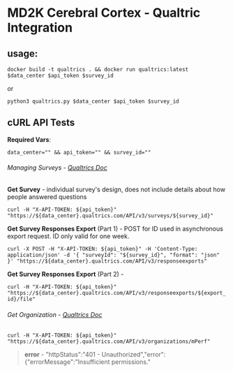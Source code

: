 # MD2K Cerebral Cortex - Qualtric Integration
## usage:
```docker build -t qualtrics . && docker run qualtrics:latest $data_center $api_token $survey_id```

or

```python3 qualtrics.py $data_center $api_token $survey_id```

## cURL API Tests
**Required Vars**:

```data_center="" && api_token="" && survey_id=""```

###### Managing Surveys - [Qualtrics Doc](https://api.qualtrics.com/docs/managing-surveys)
**Get Survey** - individual survey's design, does not include details about how people answered questions

```curl -H "X-API-TOKEN: ${api_token}" "https://${data_center}.qualtrics.com/API/v3/surveys/${survey_id}"```

**Get Survey Responses Export** (Part 1) - POST for ID used in asynchronous export request. ID only valid for one week.

```curl -X POST -H "X-API-TOKEN: ${api_token}" -H 'Content-Type: application/json' -d '{ "surveyId": "${survey_id}", "format": "json" }' "https://${data_center}.qualtrics.com/API/v3/responseexports"```

**Get Survey Responses Export** (Part 2) -

```curl -H "X-API-TOKEN: ${api_token}" "https://${data_center}.qualtrics.com/API/v3/responseexports/${export_id}/file"```

###### Get Organization - [Qualtrics Doc](https://api.qualtrics.com/docs/get-brand-info)

```curl -H "X-API-TOKEN: ${api_token}" "https://${data_center}.qualtrics.com/API/v3/organizations/mPerf"```
>**error** - "httpStatus":"401 - Unauthorized","error":{"errorMessage":"Insufficient permissions."
